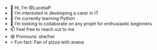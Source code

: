 - 👋 Hi, I’m @LuceliaP
- 👀 I’m interested in developing a carer in IT 
- 🌱 I’m currently learning Python
- 💞️ I’m looking to collaborate on any projet for enthusiastic beginners 
- 📫 Feel free to reach out to me
- 😄 Pronouns: she/her
- ⚡ Fun fact: Fan of pizza with anana

<!---
LuceliaP/LuceliaP is a ✨ special ✨ repository because its `README.md` (this file) appears on your GitHub profile.
You can click the Preview link to take a look at your changes.
--->
